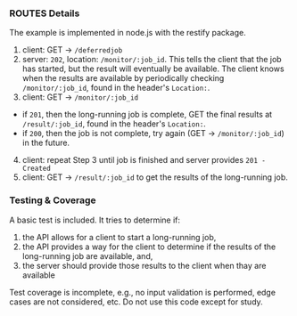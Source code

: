 ### ROUTES  Details
The example is implemented in node.js with the restify package.
1.  client: GET &rarr; `/deferredjob`
2.  server: `202`, location: `/monitor/:job_id`. This tells the client that the job has started, but the result will eventually be available. The client knows when the results are available by periodically checking `/monitor/:job_id`, found in the header's `Location:`.
3.  client: GET &rarr; `/monitor/:job_id`
  - if `201`, then the long-running job is complete, GET the final results at `/result/:job_id`, found in the header's `Location:`.
  - if `200`, then the job is not complete, try again (GET &rarr; `/monitor/:job_id`) in the future.
4. client: repeat Step 3 until job is finished and server provides `201 - Created`
5. client: GET &rarr; `/result/:job_id` to get the results of the long-running job.

### Testing & Coverage ###
A basic test is included. It tries to determine if:
1.  the API allows for a client to start a long-running job,
2.  the API provides a way for the client to determine if the results of the long-running job are available, and,
3.  the server should provide those results to the client when thay are available

Test coverage is incomplete, e.g., no input validation is performed,  edge cases are not considered, etc. Do not use this code except for study.
